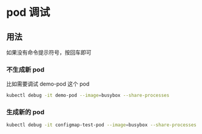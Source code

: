 # pod 调试

## 用法

如果没有命令提示符号，按回车即可

### 不生成新 pod

比如需要调试 demo-pod 这个 pod

```sh
kubectl debug -it demo-pod --image=busybox --share-processes
```

### 生成新的 pod

```sh
kubectl debug -it configmap-test-pod --image=busybox --share-processes --copy-to=debug-xxx
```
